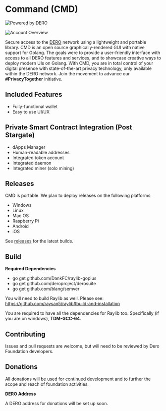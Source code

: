 # Command (CMD)

![Powered by DERO](https://git.dero.io/DERO_Foundation/CMD/raw/branch/master/assets/images/load.png)

![Account Overview](https://git.dero.io/DERO_Foundation/CMD/raw/branch/master/screenshot_1.JPG)

Secure access to the [DERO](https://dero.io) network using a lightweight and portable library. CMD is an open source graphically-rendered GUI with native support for Golang. The goals were to provide a user-friendly interface with access to all DERO features and services, and to showcase creative ways to deploy modern UIs on Golang. With CMD, you are in total control of your digital presence with state-of-the-art privacy technology, only available within the DERO network. Join the movement to advance our <b>#PrivacyTogether</b> initiative.

## Included Features
* Fully-functional wallet
* Easy to use UI/UX

## Private Smart Contract Integration (Post Stargate)
* dApps Manager
* Human-readable addresses
* Integrated token account
* Integrated daemon
* Integrated miner (solo mining)

## Releases
CMD is portable. We plan to deploy releases on the following platforms:
* Windows
* Linux
* Mac OS
* Raspberry Pi
* Android
* iOS

See [releases](https://github.com/DEROFDN/CMD/releases) for the latest builds.

## Build

<b>Required Dependencies</b>

* go get github.com/DankFC/raylib-goplus
* go get github.com/deroproject/derosuite
* go get github.com/blang/semver

You will need to build Raylib as well. Please see: https://github.com/raysan5/raylib#build-and-installation

You are required to have all the dependencies for Raylib too. Specifically (if you are on windows), <b>TDM-GCC-64</b>.

## Contributing

Issues and pull requests are welcome, but will need to be reviewed by Dero Foundation developers.

## Donations

All donations will be used for continued development and to further the scope and reach of foundation activities.

<b>DERO Address</b>

A DERO address for donations will be set up soon.


  
